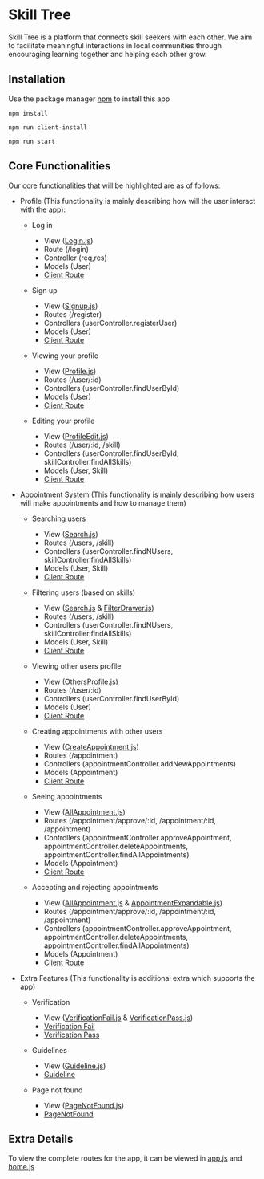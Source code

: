 # Skill Tree
Skill Tree is a platform that connects skill seekers with each other. We aim to facilitate meaningful interactions in local communities through encouraging learning together and helping each other grow.

## Installation
Use the package manager [npm](https://www.npmjs.com/) to install this app

`npm install`

`npm run client-install`

`npm run start`

## Core Functionalities
Our core functionalities that will be highlighted are as of follows:

- Profile (This functionality is mainly describing how will the user interact with the app):

  - Log in
    - View  ([Login.js](https://github.com/nofun97/Stacky/blob/master/client/src/pages/Login.js))
    - Route (/login)
    - Controller (req,res)
    - Models (User)
    - [Client Route](https://skilltree-stacky.herokuapp.com/login)

  - Sign up 
    - View ([Signup.js](https://github.com/nofun97/Stacky/blob/master/client/src/pages/Signup.js))
    - Routes (/register)
    - Controllers (userController.registerUser)
    - Models (User)
    - [Client Route](https://skilltree-stacky.herokuapp.com/signup)

  - Viewing your profile
    - View ([Profile.js](https://github.com/nofun97/Stacky/blob/master/client/src/pages/Home/Profile.js))
    - Routes (/user/:id)
    - Controllers (userController.findUserById)
    - Models (User)
    - [Client Route](https://skilltree-stacky.herokuapp.com/home/profile)

  - Editing your profile
    - View ([ProfileEdit.js](https://github.com/nofun97/Stacky/blob/master/client/src/pages/Home/ProfileEdit.js))
    - Routes (/user/:id, /skill)
    - Controllers (userController.findUserById, skillController.findAllSkills)
    - Models (User, Skill)
    - [Client Route](https://skilltree-stacky.herokuapp.com/home/profile_edit)

- Appointment System (This functionality is mainly describing how users will make appointments and how to manage them)
  - Searching users 
    - View ([Search.js](https://github.com/nofun97/Stacky/blob/master/client/src/pages/Home/Search.js))
    - Routes (/users, /skill)
    - Controllers (userController.findNUsers, skillController.findAllSkills)
    - Models (User, Skill)
    - [Client Route](https://skilltree-stacky.herokuapp.com/home/search)

  - Filtering users (based on skills)
    - View ([Search.js](https://github.com/nofun97/Stacky/blob/master/client/src/pages/Home/Search.js) & [FilterDrawer.js](https://github.com/nofun97/Stacky/blob/master/client/src/components/FilterDrawer.js))
    - Routes (/users, /skill)
    - Controllers (userController.findNUsers, skillController.findAllSkills)
    - Models (User, Skill)
    - [Client Route](https://skilltree-stacky.herokuapp.com/home/search) 

  - Viewing other users profile
    - View ([OthersProfile.js](https://github.com/nofun97/Stacky/blob/master/client/src/pages/OthersProfile.js))
    - Routes (/user/:id)
    - Controllers (userController.findUserById)
    - Models (User)
    - [Client Route](https://skilltree-stacky.herokuapp.com/user)

  - Creating appointments with other users
    - View ([CreateAppointment.js](https://github.com/nofun97/Stacky/blob/master/client/src/pages/CreateAppointment.js))
    - Routes (/appointment)
    - Controllers (appointmentController.addNewAppointments)
    - Models (Appointment)
    - [Client Route](https://skilltree-stacky.herokuapp.com/user/create_appointment)
    
  - Seeing appointments
    - View ([AllAppointment.js](https://github.com/nofun97/Stacky/blob/master/client/src/pages/Home/AllAppointment.js))
    - Routes (/appointment/approve/:id, /appointment/:id, /appointment)
    - Controllers (appointmentController.approveAppointment, appointmentController.deleteAppointments, appointmentController.findAllAppointments)
    - Models (Appointment)
    - [Client Route](https://skilltree-stacky.herokuapp.com/home/appointments)
    
  - Accepting and rejecting appointments
    - View ([AllAppointment.js](https://github.com/nofun97/Stacky/blob/master/client/src/pages/Home/AllAppointment.js) & [AppointmentExpandable.js](https://github.com/nofun97/Stacky/blob/master/client/src/components/AppointmentExpandable.js))
    - Routes (/appointment/approve/:id, /appointment/:id, /appointment)
    - Controllers (appointmentController.approveAppointment, appointmentController.deleteAppointments, appointmentController.findAllAppointments)
    - Models (Appointment)
    - [Client Route](https://skilltree-stacky.herokuapp.com/home/appointments)

- Extra Features (This functionality is additional extra which supports the app)
  - Verification
    - View ([VerificationFail.js](https://github.com/nofun97/Stacky/blob/master/client/src/pages/VerificationFail.js) & [VerificationPass.js](https://github.com/nofun97/Stacky/blob/master/client/src/pages/VerificationPass.js))
    - [Verification Fail](https://skilltree-stacky.herokuapp.com/verification/fail) 
    - [Verification Pass](https://skilltree-stacky.herokuapp.com/verification/pass)

  - Guidelines
    - View ([Guideline.js](https://github.com/nofun97/Stacky/blob/master/client/src/pages/Guideline.js))
    - [Guideline](https://skilltree-stacky.herokuapp.com/guideline) 

  - Page not found
    - View ([PageNotFound.js](https://github.com/nofun97/Stacky/blob/master/client/src/pages/PageNotFound.js))
    - [PageNotFound](https://skilltree-stacky.herokuapp.com/page_not_found) 


## Extra Details

To view the complete routes for the app, it can be viewed in [app.js](https://github.com/nofun97/Stacky/blob/master/client/src/App.js) and [home.js](https://github.com/nofun97/Stacky/blob/master/client/src/pages/Home.js)